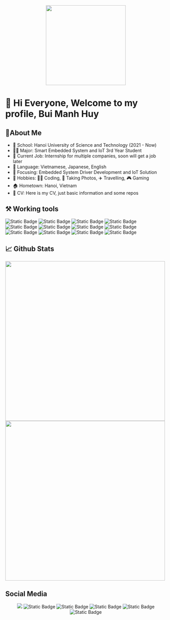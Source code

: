 <div id="header" align="center">
  <img src="https://github.com/buihuy1203/buihuy1203/assets/85066488/c444b4ed-39d6-4cbc-9e54-670d55a4f3cc" width="250"/>
</div>

# 👋 Hi Everyone, Welcome to my profile, Bui Manh Huy
## 🐧About Me 
- 🏫 School: Hanoi University of Science and Technology (2021 - Now)
- 👨‍🏫 Major: Smart Embedded System and IoT 3rd Year Student
- 💼 Current Job: Internship for multiple companies, soon will get a job later
- 📖 Language: Vietnamese, Japanese, English
- 🎯 Focusing: Embedded System Driver Development and IoT Solution
- 🩷 Hobbies: 🧑‍💻 Coding, 📸 Taking Photos, ✈️ Travelling, 🎮 Gaming
- 🏠 Hometown: Hanoi, Vietnam
- 📃 CV: Here is my CV, just basic information and some repos
## ⚒️ Working tools
![Static Badge](https://img.shields.io/badge/_-C-black?style=flat&logo=C&labelColor=blue&color=black)
![Static Badge](https://img.shields.io/badge/_-C%2B%2B-black?style=flat&logo=C%2B%2B&labelColor=blue&color=black)
![Static Badge](https://img.shields.io/badge/_-python-black?style=flat&logo=python&labelColor=white&color=black)
![Static Badge](https://img.shields.io/badge/_-assembly-black?style=flat&logo=AssemblyScript&labelColor=red&color=black)
![Static Badge](https://img.shields.io/badge/_-javascript-black?style=flat&logo=javascript&labelColor=gray&color=black)
![Static Badge](https://img.shields.io/badge/_-html-black?style=flat&logo=html5&labelColor=white&color=black)
![Static Badge](https://img.shields.io/badge/_-arm-black?style=flat&logo=arm&labelColor=white&color=black)
![Static Badge](https://img.shields.io/badge/_-Visual_Studio_Code-black?style=flat&logo=visualstudiocode&labelColor=blue&color=black)
![Static Badge](https://img.shields.io/badge/_-Adobe_Photoshop-black?style=flat&logo=adobephotoshop&labelColor=white&color=black)
![Static Badge](https://img.shields.io/badge/_-Adobe_Lightroom_Classic-black?style=flat&logo=adobelightroomclassic&labelColor=white&color=black)
![Static Badge](https://img.shields.io/badge/_-Linux-black?style=flat&logo=linux&logoColor=black&labelColor=yellow&color=black)
![Static Badge](https://img.shields.io/badge/_-Windows-black?style=flat&logo=windows&logoColor=blue&labelColor=white&color=black)
## 📈 Github Stats
<picture>
  <source
    srcset="https://github-readme-stats.vercel.app/api?username=buihuy1203&show_icons=true&theme=dark"
    media="(prefers-color-scheme: dark)"
  />
  <source
    srcset="https://github-readme-stats.vercel.app/api?username=buihuy1203&show_icons=true"
    media="(prefers-color-scheme: light), (prefers-color-scheme: no-preference)"
  />
  <img src="https://github-readme-stats.vercel.app/api?username=buihuy1203&show_icons=true" width="500"/>
</picture>

<picture>
  <source
    srcset="https://github-readme-stats.vercel.app/api/top-langs/?username=buihuy1203&layout=compact&card_with=400&theme=dark"
    media="(prefers-color-scheme: dark)"
  />
  <source
    srcset="https://github-readme-stats.vercel.app/api/top-langs/?username=buihuy1203&layout=compact&card_with=400"
    media="(prefers-color-scheme: light), (prefers-color-scheme: no-preference)"
  />
  <img src="https://github-readme-stats.vercel.app/api/top-langs/?username=buihuy1203&layout=compact&card_with=400" width="500"/>
</picture>

## Social Media

<p id="header" align="center">
  <img src="https://img.shields.io/badge/_-Facebook-black?style=social&logo=facebook&logoColor=blue&labelColor=white&color=black&link=https%3A%2F%2Fwww.facebook.com%2Fhuybui.SET%2F"/>
  <img alt="Static Badge" src="https://img.shields.io/badge/_-Youtube-black?style=social&logo=youtube&labelColor=white&color=black&link=https%3A%2F%2Fwww.youtube.com%2Fchannel%2FUChvVNWQgfqZhKL51UVE85uw">
  <img alt="Static Badge" src="https://img.shields.io/badge/_-Instagram-black?style=social&logo=instagram&labelColor=white&color=black&link=https%3A%2F%2Fwww.instagram.com%2Fhuyerror404%2F">
  <img alt="Static Badge" src="https://img.shields.io/badge/_-Threads-black?style=social&logo=threads&labelColor=white&color=black&link=https%3A%2F%2Fwww.threads.net%2F%40huyerror404">
  <img alt="Static Badge" src="https://img.shields.io/badge/_-Twitter-black?style=social&logo=X&labelColor=white&color=black&link=https%3A%2F%2Fx.com%2Fbuihuy1345">
  <img alt="Static Badge" src="https://img.shields.io/badge/_-buihuy1203%40gmail.com-black?style=social&logo=gmail&labelColor=white&color=black">
</p>

